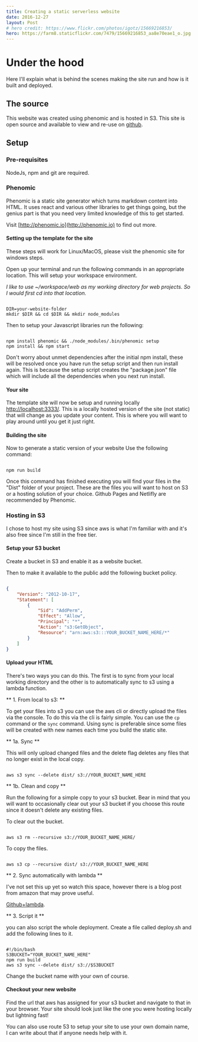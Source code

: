 ```yaml
---
title: Creating a static serverless website
date: 2016-12-27
layout: Post
# hero credit: https://www.flickr.com/photos/igotz/15669216853/
hero: https://farm8.staticflickr.com/7479/15669216853_aa8e70eae1_o.jpg
---
```


# Under the hood

Here I'll explain what is behind the scenes making the site run and how is it
built and deployed.

## The source

This website was created using phenomic and is hosted in S3.
This site is open source and available to view and re-use on
[github](https://github.com/dannyhw/serverlessblog).


## Setup

### Pre-requisites

NodeJs, npm and git are required.

### Phenomic

Phenomic is a static site generator which turns markdown content into HTML. It
uses react and various other libraries to get things going, but the genius part
is that you need very limited knowledge of this to get started.

Visit [http://phenomic.io](http://phenomic.io) to find out more.

#### Setting up the template for the site

These steps will work for Linux/MacOS, please visit the phenomic site for windows steps.

Open up your terminal and run the following commands in an appropriate location.
This will setup your workspace environment.

_I like to use ~/workspace/web as my working directory for web projects. So I would first
cd into that location._

```shell

DIR=your-website-folder
mkdir $DIR && cd $DIR && mkdir node_modules

```

Then to setup your Javascript libraries run the following:

```shell

npm install phenomic && ./node_modules/.bin/phenomic setup
npm install && npm start

```

Don't worry about unmet dependencies after the initial npm install, these will be
resolved once you have run the setup script and then run install again.
This is because the setup script creates the "package.json" file which will include all
the dependencies when you next run install.

#### Your site

The template site will now be setup and running locally
[http://localhost:3333/](http://localhost:3333/).
This is a locally hosted version of the site (not static) that will change as you update
your content. This is where you will want to play around until you get it just right.

#### Building the site

Now to generate a static version of your website
Use the following command:

```shell

npm run build

```

Once this command has finished executing you will find your files in the "Dist" folder of
your project. These are the files you will want to host on S3 or a hosting solution of your
choice. Github Pages and Netlifly are recommended by Phenomic.

### Hosting in S3

I chose to host my site using S3 since aws is what I'm familiar with and it's also free since
I'm still in the free tier.

#### Setup your S3 bucket

Create a bucket in S3 and enable it as a website bucket.

Then to make it available to the public add the following bucket policy.

```json

{
    "Version": "2012-10-17",
    "Statement": [
        {
            "Sid": "AddPerm",
            "Effect": "Allow",
            "Principal": "*",
            "Action": "s3:GetObject",
            "Resource": "arn:aws:s3:::YOUR_BUCKET_NAME_HERE/*"
        }
    ]
}

```

#### Upload your HTML

There's two ways you can do this. The first is to sync from your local working directory and
the other is to automatically sync to s3 using a lambda function.

** 1. From local to s3: **

To get your files into s3 you can use the aws cli or directly upload the files via the
console. To do this via the cli is fairly simple. You can use the `cp` command or the `sync`
command. Using sync is preferable since some files will be created with new names each time
you build the static site.

** 1a. Sync **

This will only upload changed files and the delete flag deletes any files that no
longer exist in the local copy.

```shell

aws s3 sync --delete dist/ s3://YOUR_BUCKET_NAME_HERE

```

** 1b. Clean and copy **

Run the following for a simple copy to your s3 bucket. Bear in mind that you will want to
occasionally clear out your s3 bucket if you choose this route since it doesn't delete any
existing files.

To clear out the bucket.

```shell

aws s3 rm --recursive s3://YOUR_BUCKET_NAME_HERE/

```

To copy the files.

```shell

aws s3 cp --recursive dist/ s3://YOUR_BUCKET_NAME_HERE

```

** 2. Sync automatically with lambda **

I've not set this up yet so watch this space, however there is a blog post from amazon that
may prove useful.

[Github+lambda](https://aws.amazon.com/blogs/compute/dynamic-github-actions-with-aws-lambda/).

** 3. Script it **

you can also script the whole deployment. Create a file called deploy.sh and add the
following lines to it.

```shell

#!/bin/bash
S3BUCKET="YOUR_BUCKET_NAME_HERE"
npm run build
aws s3 sync --delete dist/ s3://$S3BUCKET

```

Change the bucket name with your own of course.

#### Checkout your new website

Find the url that aws has assigned for your s3 bucket and navigate to that in your browser.
Your site should look just like the one you were hosting locally but lightning fast!

You can also use route 53 to setup your site to use your own domain name, I can write about
that if anyone needs help with it.

